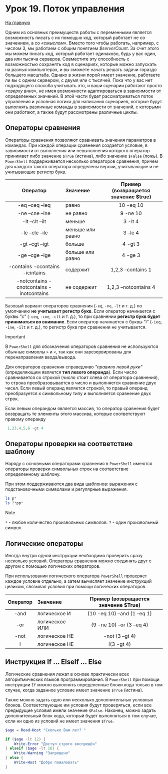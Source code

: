 # Урок 19. Поток управления

[На главную](/mdk0401.github.io)

Одним из основных преимуществ работы с переменными является возможность писать с их помощью код, который работает не со значением, а со *«смыслом»*. Вместо того чтобы работать, например, с числом 3, мы работаем с общим понятием *$serverCount*. За счет этого мы можем писать код, который работает одинаково, будь у вас один, два или тысяча серверов. Совместите эту способность с возможностью сохранять код в сценариях, которые можно запускать на разных компьютерах, и вы сможете начать решать задачи гораздо большего масштаба. Однако в жизни порой имеет значение, работаете ли вы с одним сервером, с двумя или с тысячей. Пока что у вас нет подходящего способа учитывать это, и ваши сценарии работают просто *«сверху вниз»*, не имея возможности адаптироваться в зависимости от определенных значений. В этой части будет рассматриваться поток управления и условная логика для написания сценариев, которые будут выполнять различные команды в зависимости от значений, с которыми они работают, а также будут рассмотрены различные циклы.

## Операторы сравнения 
Операторы сравнения позволяют сравнивать значения параметров в командах. При каждой операции сравнения создается условие, в зависимости от выполнения или невыполнения которого оператор принимает либо значение `$True` (истина), либо значение `$False` (ложь). В `PowerShell` поддерживается несколько операторов сравнения, причем для каждого такого оператора определены версии, учитывающие и не учитывающие регистр букв. 

| Оператор | Значение | Пример (возвращается значение $true)| 
| :--: | :-- | :--: | 
| -eq –ceq –ieq | равно | 10 -eq 10| 
| -ne –cne –ine | не равно | 9 -ne 10| 
| -lt –clt –ilt | меньше | 3 -lt 4| 
| -le –cle –ile | меньше или равно | 3 –le 4| 
| -gt –cgt –igt | больше | 4 -gt 3| 
| -ge –cge –ige | больше или равно | 4 -ge 3| 
| -contains -ccontains -icintains | содержит | 1,2,3 –contains 1| 
| -notcontains -cnotcontains -inotcontains | не содержит | 1,2,3 –notcontains 4| 

Базовый вариант операторов сравнения (`-eq`, `-ne`, `-lt` и т. д.) по умолчанию **не учитывает регистр букв**. Если оператор начинается с буквы *"c"* (`-ceq`, `-cne`, `-clt` и т. д.), то при сравнении **регистр букв будет приниматься во внимание**. Если оператор начинается с буквы *"i"* (`-ieq`, `-ine`, `-ilt` и т. д.), то регистр букв при сравнении не учитывается. 

> [!IMPORTANT]
> В `PowerShell` для обозначения операторов сравнения не используются обычные символы `>` и `<`, так как они зарезервированы для перенаправления ввода/вывода. 

Для операторов сравнения справедливо *"правило левой руки"*(определяющим является **тип левого операнда**). Если число сравнивается со строкой (число стоит слева от оператора сравнения), то строка преобразовывается в число и выполняется сравнение двух чисел. Если левый операнд является строкой, то правый операнд преобразуется к символьному типу и выполняется сравнение двух строк.

Если левым операндом является массив, то оператор сравнения будет возвращать те элементы этого массива, которые соответствуют правому операнду

```powershell
 1,23,4,5,6 -gt 4
```

## Операторы проверки на соответствие шаблону
Наряду с основными операторами сравнения в `PowerShell` имеются операторы проверки символьных строк на соответствие определенному шаблону.

При этом поддерживаются два вида шаблонов: выражения с подстановочными символами и регулярные выражения.

```powershell
ls p*
ls ?*pp*
```

> [!NOTE]
> `*` - любое количество произвольных символов. `?` - один произвольный символ

## Логические операторы 
Иногда внутри одной инструкции необходимо проверить сразу несколько условий. Операторы сравнения можно соединять друг с другом с помощью логических операторов. 

При использовании логического оператора `PowerShell` проверяет каждое условие отдельно, а затем вычисляет значение инструкций целиком, связывая условия при помощи логических операторов. 

| Оператор | Значение | Пример (возвращается значение $True)| 
| :--: | :-- | :--: | 
| -and | логическое И | (10 -eq 10) –and (1 –eq 1) | 
| -or | логическое ИЛИ | (9 -ne 10) –or (3 –eq 4) | 
| -not | логическое НЕ | -not (3 –gt 4) | 
| ! | логическое НЕ | !(3 -gt 4)| 

## Инструкция If … ElseIf … Else 
Логические сравнения лежат в основе практически всех алгоритмических языков программирования. В `PowerShell` при помощи инструкции `If` можно выполнять определенные блоки кода только в том случае, когда заданное условие имеет значение `$True` (истина). 

Также можно задать одно или несколько дополнительных условных блоков. Соответствующие им условия будут проверяться, если все предыдущие условия имели значение `$False`. Наконец, можно задать дополнительный блок кода, который будет выполняться в том случае, если ни одно из условий не имеет значения `$True`.

```powershell
$age = Read-Host "Сколько Вам лет? "

if ($age -lt 12) {
    Write-Error "Доступ строго воспрещён"
} elseif ($age -lt 16) {
    Write-Warning "Запрещено"
} else {
    Write-Host "Добро пожаловать"
}
```
